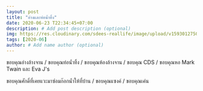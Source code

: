 ```yaml
---
layout: post
title: "อ่างและท่อน้ำทิ้ง"
date: 2020-06-23 T22:34:45+07:00
description: # Add post description (optional)
img: https://res.cloudinary.com/sdees-reallife/image/upload/v1593012750/IMG_2446.jpg # Add image post (optional)
tags: [2020-06]
author: # Add name author (optional)
---
```

ขอบคุณอ่างล้างจาน / ขอบคุณท่อน้ำทิ้ง / ขอบคุณห้องล้างจาน / ขอบคุณ CDS / ขอบคุณหอ Mark Twain และ Eva J's

<i class="fa fa-child" style="color:plum"></i>

ขอบคุณศักดิ์ที่เคยแวะมาซ่อมก๊อกน้ำให้ที่บ้าน / ขอบคุณแซงค์ / ขอบคุณเค่น

